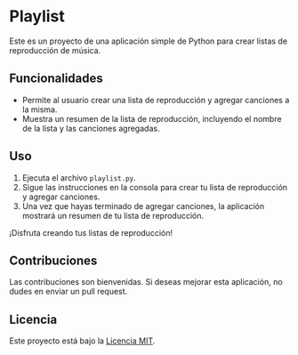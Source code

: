 # Playlist

Este es un proyecto de una aplicación simple de Python para crear listas de reproducción de música.

## Funcionalidades

- Permite al usuario crear una lista de reproducción y agregar canciones a la misma.
- Muestra un resumen de la lista de reproducción, incluyendo el nombre de la lista y las canciones agregadas.

## Uso

1. Ejecuta el archivo `playlist.py`.
2. Sigue las instrucciones en la consola para crear tu lista de reproducción y agregar canciones.
3. Una vez que hayas terminado de agregar canciones, la aplicación mostrará un resumen de tu lista de reproducción.

¡Disfruta creando tus listas de reproducción!

## Contribuciones

Las contribuciones son bienvenidas. Si deseas mejorar esta aplicación, no dudes en enviar un pull request.

## Licencia

Este proyecto está bajo la [Licencia MIT](LICENSE).
